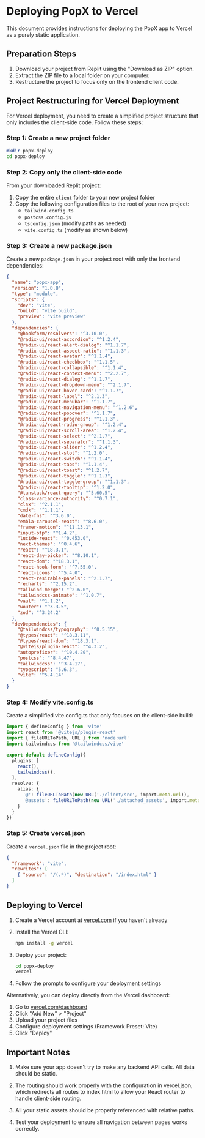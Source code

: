 # Deploying PopX to Vercel

This document provides instructions for deploying the PopX app to Vercel as a purely static application.

## Preparation Steps

1. Download your project from Replit using the "Download as ZIP" option.
2. Extract the ZIP file to a local folder on your computer.
3. Restructure the project to focus only on the frontend client code.

## Project Restructuring for Vercel Deployment

For Vercel deployment, you need to create a simplified project structure that only includes the client-side code. Follow these steps:

### Step 1: Create a new project folder

```bash
mkdir popx-deploy
cd popx-deploy
```

### Step 2: Copy only the client-side code

From your downloaded Replit project:

1. Copy the entire `client` folder to your new project folder
2. Copy the following configuration files to the root of your new project:
   - `tailwind.config.ts`
   - `postcss.config.js`
   - `tsconfig.json` (modify paths as needed)
   - `vite.config.ts` (modify as shown below)

### Step 3: Create a new package.json

Create a new `package.json` in your project root with only the frontend dependencies:

```json
{
  "name": "popx-app",
  "version": "1.0.0",
  "type": "module",
  "scripts": {
    "dev": "vite",
    "build": "vite build",
    "preview": "vite preview"
  },
  "dependencies": {
    "@hookform/resolvers": "^3.10.0",
    "@radix-ui/react-accordion": "^1.2.4",
    "@radix-ui/react-alert-dialog": "^1.1.7",
    "@radix-ui/react-aspect-ratio": "^1.1.3",
    "@radix-ui/react-avatar": "^1.1.4",
    "@radix-ui/react-checkbox": "^1.1.5",
    "@radix-ui/react-collapsible": "^1.1.4",
    "@radix-ui/react-context-menu": "^2.2.7",
    "@radix-ui/react-dialog": "^1.1.7",
    "@radix-ui/react-dropdown-menu": "^2.1.7",
    "@radix-ui/react-hover-card": "^1.1.7",
    "@radix-ui/react-label": "^2.1.3",
    "@radix-ui/react-menubar": "^1.1.7",
    "@radix-ui/react-navigation-menu": "^1.2.6",
    "@radix-ui/react-popover": "^1.1.7",
    "@radix-ui/react-progress": "^1.1.3",
    "@radix-ui/react-radio-group": "^1.2.4",
    "@radix-ui/react-scroll-area": "^1.2.4",
    "@radix-ui/react-select": "^2.1.7",
    "@radix-ui/react-separator": "^1.1.3",
    "@radix-ui/react-slider": "^1.2.4",
    "@radix-ui/react-slot": "^1.2.0",
    "@radix-ui/react-switch": "^1.1.4",
    "@radix-ui/react-tabs": "^1.1.4",
    "@radix-ui/react-toast": "^1.2.7",
    "@radix-ui/react-toggle": "^1.1.3",
    "@radix-ui/react-toggle-group": "^1.1.3",
    "@radix-ui/react-tooltip": "^1.2.0",
    "@tanstack/react-query": "^5.60.5",
    "class-variance-authority": "^0.7.1",
    "clsx": "^2.1.1",
    "cmdk": "^1.1.1",
    "date-fns": "^3.6.0",
    "embla-carousel-react": "^8.6.0",
    "framer-motion": "^11.13.1",
    "input-otp": "^1.4.2",
    "lucide-react": "^0.453.0",
    "next-themes": "^0.4.6",
    "react": "^18.3.1",
    "react-day-picker": "^8.10.1",
    "react-dom": "^18.3.1",
    "react-hook-form": "^7.55.0",
    "react-icons": "^5.4.0",
    "react-resizable-panels": "^2.1.7",
    "recharts": "^2.15.2",
    "tailwind-merge": "^2.6.0",
    "tailwindcss-animate": "^1.0.7",
    "vaul": "^1.1.2",
    "wouter": "^3.3.5",
    "zod": "^3.24.2"
  },
  "devDependencies": {
    "@tailwindcss/typography": "^0.5.15",
    "@types/react": "^18.3.11",
    "@types/react-dom": "^18.3.1",
    "@vitejs/plugin-react": "^4.3.2",
    "autoprefixer": "^10.4.20",
    "postcss": "^8.4.47",
    "tailwindcss": "^3.4.17",
    "typescript": "5.6.3",
    "vite": "^5.4.14"
  }
}
```

### Step 4: Modify vite.config.ts

Create a simplified vite.config.ts that only focuses on the client-side build:

```typescript
import { defineConfig } from 'vite'
import react from '@vitejs/plugin-react'
import { fileURLToPath, URL } from 'node:url'
import tailwindcss from '@tailwindcss/vite'

export default defineConfig({
  plugins: [
    react(),
    tailwindcss(),
  ],
  resolve: {
    alias: {
      '@': fileURLToPath(new URL('./client/src', import.meta.url)),
      '@assets': fileURLToPath(new URL('./attached_assets', import.meta.url)),
    }
  }
})
```

### Step 5: Create vercel.json

Create a `vercel.json` file in the project root:

```json
{
  "framework": "vite",
  "rewrites": [
    { "source": "/(.*)", "destination": "/index.html" }
  ]
}
```

## Deploying to Vercel

1. Create a Vercel account at [vercel.com](https://vercel.com) if you haven't already

2. Install the Vercel CLI:
   ```bash
   npm install -g vercel
   ```

3. Deploy your project:
   ```bash
   cd popx-deploy
   vercel
   ```

4. Follow the prompts to configure your deployment settings

Alternatively, you can deploy directly from the Vercel dashboard:

1. Go to [vercel.com/dashboard](https://vercel.com/dashboard)
2. Click "Add New" > "Project" 
3. Upload your project files
4. Configure deployment settings (Framework Preset: Vite)
5. Click "Deploy"

## Important Notes

1. Make sure your app doesn't try to make any backend API calls. All data should be static.

2. The routing should work properly with the configuration in vercel.json, which redirects all routes to index.html to allow your React router to handle client-side routing.

3. All your static assets should be properly referenced with relative paths.

4. Test your deployment to ensure all navigation between pages works correctly.